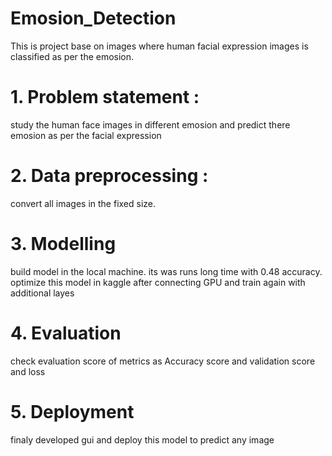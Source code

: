 # Emosion_Detection
This is project base on images where human facial expression images is classified as per the emosion.

# 1. Problem statement :  
study the human face images in different emosion and predict there emosion as per the facial expression

# 2. Data preprocessing : 
convert all images in the fixed size. 

# 3. Modelling 
build model in the local machine. its was runs long time with 0.48 accuracy. 
optimize this model in kaggle after connecting GPU and train again with additional layes 

# 4. Evaluation 
check evaluation score of metrics as Accuracy score and validation score and loss

# 5. Deployment 
finaly developed gui and deploy this model to predict any image 

